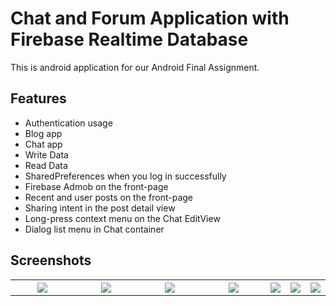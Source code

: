 # Chat and Forum Application with Firebase Realtime Database
This is android application for our Android Final Assignment.


## Features

* Authentication usage
* Blog app
* Chat app
* Write Data
* Read Data
* SharedPreferences when you log in successfully
* Firebase Admob on the front-page
* Recent and user posts on the front-page
* Sharing intent in the post detail view
* Long-press context menu on the Chat EditView
* Dialog list menu in Chat container

## Screenshots
<table width="100%">
	<tr>
	  <th width="25%"><img src="https://raw.githubusercontent.com/keremcankabadayi/MobileFinal/enes/screenshots/1.jpg?token=AWTEwx2dUo4W-YA9jbEHY_Znjhwb4BPMks5aVSu0wA%3D%3D"></th>
	  <th width="25%"><img src="https://raw.githubusercontent.com/keremcankabadayi/MobileFinal/enes/screenshots/2.jpg?token=AWTEw5M_r3HU-GiuIcbYroQns3bobdwhks5aVSvSwA%3D%3D"></th>
	  <th width="25%"><img src="https://raw.githubusercontent.com/keremcankabadayi/MobileFinal/enes/screenshots/3.jpg?token=AWTEw_FN0WmRCow-r1YcPOVSoGPUeL1vks5aVSvlwA%3D%3D"></th>
		<th width="25%"><img src="https://github.com/keremcankabadayi/MobileFinal/blob/enes/screenshots/5.jpg?raw=true"></th>
		<th width="25%"><img src="https://github.com/keremcankabadayi/MobileFinal/blob/enes/screenshots/6.jpg?raw=true"></th>
		<th width="25%"><img src="https://github.com/keremcankabadayi/MobileFinal/blob/enes/screenshots/7.jpg?raw=true"></th>
		<th width="25%"><img src="https://github.com/keremcankabadayi/MobileFinal/blob/enes/screenshots/2018-01-02%2023-46-49%20Screenshot.jpg?raw=true"></th>
	</tr>
</table>


